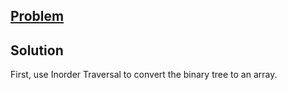 ## [Problem](https://leetcode.com/problems/recover-binary-search-tree/)

## Solution

First, use Inorder Traversal to convert the binary tree to an array.


